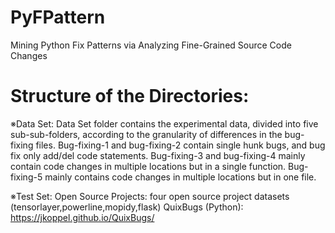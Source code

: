 # PyFPattern
Mining Python Fix Patterns via Analyzing Fine-Grained Source Code Changes

# Structure of the Directories: 

※Data Set: 
Data Set folder contains the experimental data, divided into five sub-sub-folders, according to the granularity of differences in the bug-fixing files. 
Bug-fixing-1 and bug-fixing-2 contain single hunk bugs, and bug fix only add/del code statements. 
Bug-fixing-3 and bug-fixing-4 mainly contain code changes in multiple locations but in a single function. 
Bug-fixing-5 mainly contains code changes in multiple locations but in one file. 

※Test Set:
Open Source Projects: four open source project datasets (tensorlayer,powerline,mopidy,flask)
QuixBugs (Python): https://jkoppel.github.io/QuixBugs/ 
